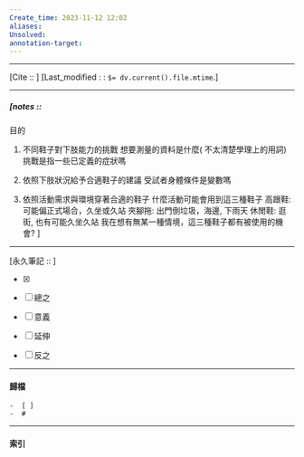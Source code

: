 ```yaml
---
Create_time: 2023-11-12 12:02
aliases: 
Unsolved: 
annotation-target:
---
```


---
[Cite ::  ]
[Last_modified : : `$= dv.current().file.mtime`.]


---
##### [notes ::  
目的

1. 不同鞋子對下肢能力的挑戰
		想要測量的資料是什麼( 不太清楚學理上的用詞)
		挑戰是指一些已定義的症狀嗎
    
2. 依照下肢狀況給予合適鞋子的建議
		受試者身體條件是變數嗎
    
1. 依照活動需求與環境穿著合適的鞋子
		什麼活動可能會用到這三種鞋子
			高跟鞋: 可能偏正式場合，久坐或久站
			夾腳拖: 出門倒垃圾，海邊, 下雨天
			休閒鞋: 逛街, 也有可能久坐久站
		我在想有無某一種情境，這三種鞋子都有被使用的機會?
]


---

[永久筆記 :: ]
	
- [x]

- [ ] 總之

- [ ] 意義

- [ ] 延伸

- [ ] 反之


---
#### 歸檔 
	-  [ ]
	-  #


---
#### 索引



